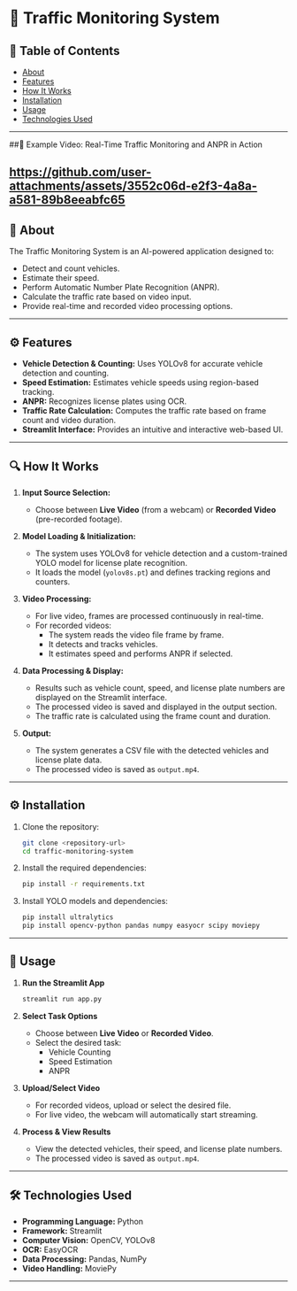 # 🚦 **Traffic Monitoring System**

## 📑 **Table of Contents**
- [About](#about)
- [Features](#features)
- [How It Works](#how-it-works)
- [Installation](#installation)
- [Usage](#usage)
- [Technologies Used](#technologies-used)

---
##🔹 Example Video: Real-Time Traffic Monitoring and ANPR in Action

https://github.com/user-attachments/assets/3552c06d-e2f3-4a8a-a581-89b8eeabfc65
---

## 📌 **About**
The Traffic Monitoring System is an AI-powered application designed to:
- Detect and count vehicles.
- Estimate their speed.
- Perform Automatic Number Plate Recognition (ANPR).
- Calculate the traffic rate based on video input.
- Provide real-time and recorded video processing options.

---

## ⚙️ **Features**
- **Vehicle Detection & Counting:** Uses YOLOv8 for accurate vehicle detection and counting.
- **Speed Estimation:** Estimates vehicle speeds using region-based tracking.
- **ANPR:** Recognizes license plates using OCR.
- **Traffic Rate Calculation:** Computes the traffic rate based on frame count and video duration.
- **Streamlit Interface:** Provides an intuitive and interactive web-based UI.

---

## 🔍 **How It Works**

1. **Input Source Selection:** 
    - Choose between **Live Video** (from a webcam) or **Recorded Video** (pre-recorded footage).

2. **Model Loading & Initialization:**
    - The system uses YOLOv8 for vehicle detection and a custom-trained YOLO model for license plate recognition.
    - It loads the model (`yolov8s.pt`) and defines tracking regions and counters.

3. **Video Processing:**
    - For live video, frames are processed continuously in real-time.
    - For recorded videos:
        - The system reads the video file frame by frame.
        - It detects and tracks vehicles.
        - It estimates speed and performs ANPR if selected.

4. **Data Processing & Display:**
    - Results such as vehicle count, speed, and license plate numbers are displayed on the Streamlit interface.
    - The processed video is saved and displayed in the output section.
    - The traffic rate is calculated using the frame count and duration.

5. **Output:**
    - The system generates a CSV file with the detected vehicles and license plate data.
    - The processed video is saved as `output.mp4`.

---

## ⚙️ **Installation**

1. Clone the repository:
   ```bash
   git clone <repository-url>
   cd traffic-monitoring-system
   ```

2. Install the required dependencies:
   ```bash
   pip install -r requirements.txt
   ```

3. Install YOLO models and dependencies:
   ```bash
   pip install ultralytics
   pip install opencv-python pandas numpy easyocr scipy moviepy
   ```

---

## 🚀 **Usage**

1. **Run the Streamlit App**
   ```bash
   streamlit run app.py
   ```

2. **Select Task Options**
    - Choose between **Live Video** or **Recorded Video**.
    - Select the desired task:
      - Vehicle Counting
      - Speed Estimation
      - ANPR

3. **Upload/Select Video**
    - For recorded videos, upload or select the desired file.
    - For live video, the webcam will automatically start streaming.

4. **Process & View Results**
    - View the detected vehicles, their speed, and license plate numbers.
    - The processed video is saved as `output.mp4`.

---

## 🛠️ **Technologies Used**
- **Programming Language:** Python
- **Framework:** Streamlit
- **Computer Vision:** OpenCV, YOLOv8
- **OCR:** EasyOCR
- **Data Processing:** Pandas, NumPy
- **Video Handling:** MoviePy

---

